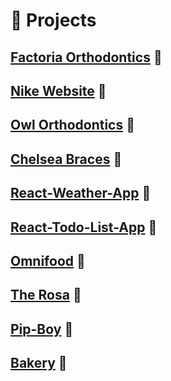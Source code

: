 # 🧪 Projects

## [Factoria Orthodontics](https://www.factoriaortho.com/) 🔗

<!-- ![](./screenshots/factoria-ortho.png) -->
## [Nike Website](https://diazmc-nike.netlify.app/) 🔗

## [Owl Orthodontics](https://www.owlortho.com/) 🔗

## [Chelsea Braces](https://www.chelseabraces.com/) 🔗

## [React-Weather-App](https://weather-app-mcarthur.herokuapp.com/) 🔗

## [React-Todo-List-App](https://react-todo-list-diaz.herokuapp.com/) 🔗

## [Omnifood](https://diazmc.github.io/Omnifood/) 🔗

## [The Rosa](https://diazmc.github.io/the-rosa/) 🔗

## [Pip-Boy](https://diazmc.github.io/pipboy-app/) 🔗

## [Bakery](https://diazmc.github.io/bakery/) 🔗


[factoria image]: ./screenshots/factoria-ortho.png